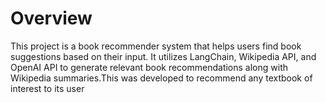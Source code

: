 # Overview
This project is a book recommender system that helps users find book suggestions based on their input. It utilizes LangChain, Wikipedia API, and OpenAI API to generate relevant book recommendations along with Wikipedia summaries.This was developed to recommend any textbook of interest to its user
